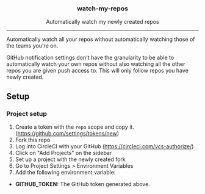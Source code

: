 <p align="center">
  <h3 align="center">watch-my-repos</h3>
  <p align="center">Automatically watch my newly created repos</p>
</p>

---

Automatically watch all your repos without automatically watching those of the
teams you're on.

GitHub notification settings don't have the granularity to be able to
automatically watch your own repos without also watching all the other repos you
are given push access to. This will only follow repos you have newly created.

## Setup

### Project setup

1. Create a token with the `repo` scope and copy it. (https://github.com/settings/tokens/new)
1. Fork this repo
1. Log into CircleCI with your GitHub (https://circleci.com/vcs-authorize/)
1. Click on "Add Projects" on the sidebar
1. Set up a project with the newly created fork
1. Go to Project Settings > Environment Variables
1. Add the following environment variable:

- **GITHUB_TOKEN:** The GitHub token generated above.
